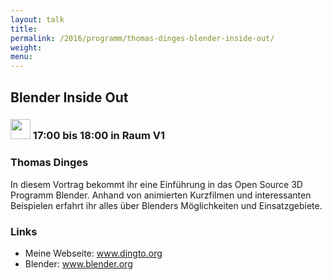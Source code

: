 ```yaml
---
layout: talk
title:
permalink: /2016/programm/thomas-dinges-blender-inside-out/
weight:
menu:
---
```

## Blender Inside Out

### <img height = "32" src="../../../images/talk.svg"> 17:00 bis 18:00 in Raum V1

### Thomas Dinges

In diesem Vortrag bekommt ihr eine Einführung in das Open Source 3D Programm Blender. Anhand von animierten Kurzfilmen und interessanten Beispielen erfahrt ihr alles über Blenders Möglichkeiten und Einsatzgebiete. 

### Links

- Meine Webseite: <a href="www.dingto.org" target="_blank">www.dingto.org</a>
- Blender: <a href="www.blender.org" target="_blank">www.blender.org</a>
